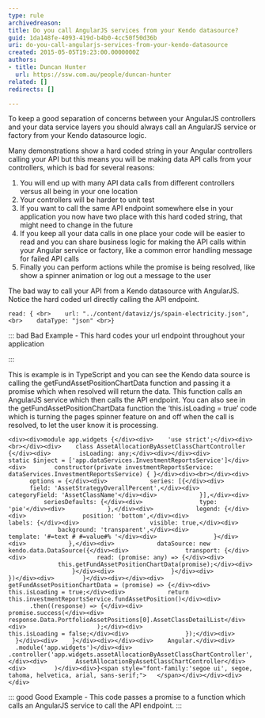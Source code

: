 ```yaml
---
type: rule
archivedreason: 
title: Do you call AngularJS services from your Kendo datasource?
guid: 1da148fe-4093-419d-b4b0-4cc50f50d36b
uri: do-you-call-angularjs-services-from-your-kendo-datasource
created: 2015-05-05T19:23:00.0000000Z
authors:
- title: Duncan Hunter
  url: https://ssw.com.au/people/duncan-hunter
related: []
redirects: []

---
```


To keep a good separation of concerns between your AngularJS controllers and your data service layers you should always call an AngularJS service or factory from your Kendo datasource logic.

Many demonstrations show a hard coded string in your Angular controllers calling your API but this means you will be making data API calls from your controllers, which is bad for several reasons:

1. You will end up with many API data calls from different controllers versus all being in your one location
2. Your controllers will be harder to unit test
3. If you want to call the same API endpoint somewhere else in your application you now have two place with this hard coded string, that might need to change in the future
4. If you keep all your data calls in one place your code will be easier to read and you can share business logic for making the API calls within your Angular service or factory, like a common error handling message for failed API calls
5. Finally you can perform actions while the promise is being resolved, like show a spinner animation or log out a message to the user


<!--endintro-->

The bad way to call your API from a Kendo datasource with AngularJS. Notice the hard coded url directly calling the API endpoint.


```
read: { <br>    url: "../content/dataviz/js/spain-electricity.json", <br>    dataType: "json" <br>}
```



::: bad
Bad Example - This hard codes your url endpoint throughout your application 

:::


This is example is in TypeScript and you can see the Kendo data source is calling the getFundAssetPositionChartData function and passing it a promise which when resolved will return the data. This function calls an AngularJS service which then calls the API endpoint. You can also see in the getFundAssetPositionChartData function the ‘this.isLoading = true’ code which is turning the pages spinner feature on and off when the call is resolved, to let the user know it is processing.


```
<div><div>module app.widgets {</div><div>    'use strict';</div><div><br></div><div>    class AssetAllocationByAssetClassChartController {</div><div>        isLoading: any;</div><div></div><div>        static $inject = ['app.dataServices.InvestmentReportsService']</div><div>        constructor(private investmentReportsService: dataServices.InvestmentReportsService) { }</div><div><br></div><div>        options = {</div><div>            series: [{</div><div>                field: 'AssetStrategyOverallPercent',</div><div>                categoryField: 'AssetClassName'</div><div>            }],</div><div>            seriesDefaults: {</div><div>                type: 'pie'</div><div>            },</div><div>            legend: {</div><div>                position: 'bottom',</div><div>                labels: {</div><div>                    visible: true,</div><div>                    background: 'transparent',</div><div>                    template: '#=text # #=value#% '</div><div>                }</div><div>            },</div><div>            dataSource: new kendo.data.DataSource({</div><div>                transport: {</div><div>                    read: (promise: any) => {</div><div>                        this.getFundAssetPositionChartData(promise);</div><div>                    }</div><div>                }</div><div>            })</div><div>        }</div><div></div><div>        getFundAssetPositionChartData = (promise) => {</div><div>            this.isLoading = true;</div><div>            return this.investmentReportsService.fundAssetPosition()</div><div>                .then((response) => {</div><div>                    promise.success(</div><div>                        response.Data.PortfolioAssetPositions[0].AssetClassDetailList</div><div>                    );</div><div>                    this.isLoading = false;</div><div>                });</div><div>        }</div><div>    }</div><div></div><div>    Angular.</div><div>        .module('app.widgets')</div><div>        .controller('app.widgets.assetAllocationByAssetClassChartController',</div><div>        AssetAllocationByAssetClassChartController</div><div>        )</div><div>}<span style="font-family:'segoe ui', segoe, tahoma, helvetica, arial, sans-serif;">   </span></div></div><div></div>
```





::: good
Good Example - This code passes a promise to a function which calls an AngularJS service to call the API endpoint.
:::
